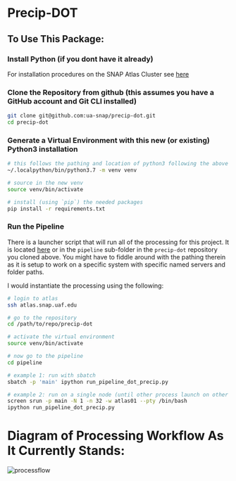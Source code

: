 # Precip-DOT

## To Use This Package:

### Install Python (if you dont have it already)
For installation procedures on the SNAP Atlas Cluster see [here](https://github.com/ua-snap/precip-dot/blob/master/other_scripts/How_To_Install_and_Use_Python_on_Atlas.md)

### Clone the Repository from github (this assumes you have a GitHub account and Git CLI installed)
```sh
git clone git@github.com:ua-snap/precip-dot.git
cd precip-dot
```

### Generate a Virtual Environment with this new (or existing) Python3 installation
```sh
# this follows the pathing and location of python3 following the above install steps
~/.localpython/bin/python3.7 -m venv venv

# source in the new venv
source venv/bin/activate

# install (using `pip`) the needed packages
pip install -r requirements.txt
```

### Run the Pipeline
There is a launcher script that will run all of the processing for this project.  It is located [here](https://github.com/ua-snap/precip-dot/blob/master/pipeline/run_pipeline_dot_precip.py) or in the `pipeline` sub-folder in the `precip-dot` repository you cloned above. You might have to fiddle around with the pathing therein as it is setup to work on a specific system with specific named servers and folder paths.

I would instantiate the processing using the following:

```sh
# login to atlas
ssh atlas.snap.uaf.edu

# go to the repository
cd /path/to/repo/precip-dot

# activate the virtual environment
source venv/bin/activate

# now go to the pipeline
cd pipeline

# example 1: run with sbatch
sbatch -p 'main' ipython run_pipeline_dot_precip.py

# example 2: run on a single node (until other process launch on other nodes)
screen srun -p main -N 1 -n 32 -w atlas01 --pty /bin/bash
ipython run_pipeline_dot_precip.py

``` 

# Diagram of Processing Workflow As It Currently Stands:

![processflow](https://github.com/ua-snap/precip-dot/blob/master/documents/DOT_Project_ProcessFlow.png)
